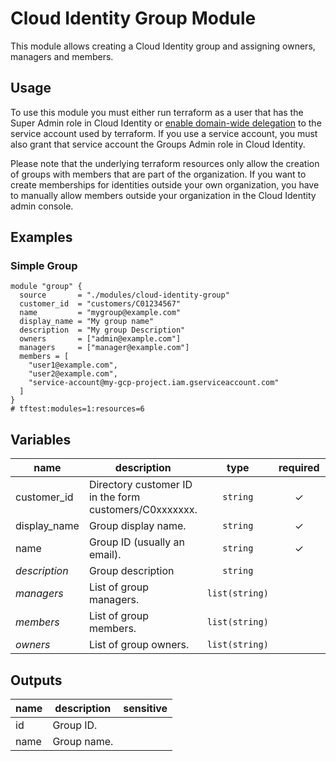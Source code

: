 # Cloud Identity Group Module

This module allows creating a Cloud Identity group and assigning owners, managers and members.

## Usage
To use this module you must either run terraform as a user that has the Super Admin role in Cloud Identity or [enable domain-wide delegation](https://developers.google.com/admin-sdk/directory/v1/guides/delegation) to the service account used by terraform. If you use a service account, you must also grant that service account the Groups Admin role in Cloud Identity.

Please note that the underlying terraform resources only allow the creation of groups with members that are part of the organization. If you want to create memberships for identities outside your own organization, you have to manually allow members outside your organization in the Cloud Identity admin console.

## Examples

### Simple Group
```hcl
module "group" {
  source       = "./modules/cloud-identity-group"
  customer_id  = "customers/C01234567"
  name         = "mygroup@example.com"
  display_name = "My group name"
  description  = "My group Description"
  owners       = ["admin@example.com"]
  managers     = ["manager@example.com"]
  members = [
    "user1@example.com",
    "user2@example.com",
    "service-account@my-gcp-project.iam.gserviceaccount.com"
  ]
}
# tftest:modules=1:resources=6
```

<!-- BEGIN TFDOC -->
## Variables

| name | description | type | required | default |
|---|---|:---: |:---:|:---:|
| customer_id | Directory customer ID in the form customers/C0xxxxxxx. | <code title="string&#10;validation &#123;&#10;condition     &#61; can&#40;regex&#40;&#34;&#94;customers&#47;C0&#91;a-z0-9&#93;&#123;7&#125;&#36;&#34;, var.customer_id&#41;&#41;&#10;error_message &#61; &#34;Customer ID must be in the form customers&#47;C0xxxxxxx.&#34;&#10;&#125;">string</code> | ✓ |  |
| display_name | Group display name. | <code title="">string</code> | ✓ |  |
| name | Group ID (usually an email). | <code title="">string</code> | ✓ |  |
| *description* | Group description | <code title="">string</code> |  | <code title="">null</code> |
| *managers* | List of group managers. | <code title="list&#40;string&#41;">list(string)</code> |  | <code title="">[]</code> |
| *members* | List of group members. | <code title="list&#40;string&#41;">list(string)</code> |  | <code title="">[]</code> |
| *owners* | List of group owners. | <code title="list&#40;string&#41;">list(string)</code> |  | <code title="">[]</code> |

## Outputs

| name | description | sensitive |
|---|---|:---:|
 | id | Group ID. |  |
| name | Group name. |  |
<!-- END TFDOC -->
